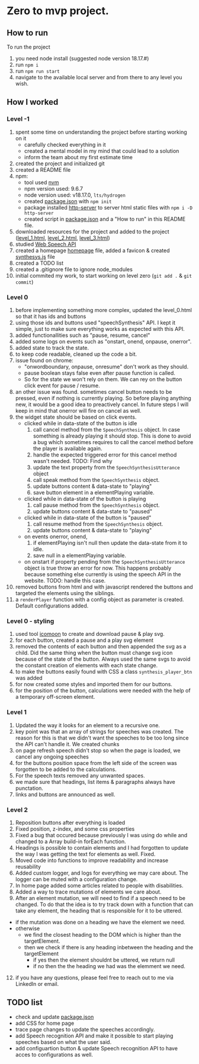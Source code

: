# Zero to mvp project.

## How to run

To run the project

1. you need node install (suggested node version 18.17.#)
2. run `npm i`
3. run `npm run start`
4. navigate to the available local server and from there to any level you wish.

## How I worked

### Level -1

1. spent some time on understanding the project before starting working on it
   - carefully checked everything in it
   - created a mental model in my mind that could lead to a solution
   - inform the team about my first estimate time
2. created the project and initialized git
3. created a README file
4. npm:
   - tool used [nvm](https://github.com/nvm-sh/nvm)
   - npm version used: 9.6.7
   - node version used: v18.17.0, `lts/hydrogen`
   - created [package.json](./package.json) with `npm init`
   - package installed [http-server](https://www.npmjs.com/package/http-server) to server html static files with `npm i -D http-server`
   - created script in [package.json](./package.json) and a "How to run" in this README file.
5. downloaded resources for the project and added to the project ([level_1.html](./level_1.html), [level_2.html](./level_2.html), [level_3.html](./level_3.html))
6. studied [Web Speech API](https://developer.mozilla.org/en-US/docs/Web/API/Web_Speech_API/Using_the_Web_Speech_API#speech_synthesis)
7. created a homepage [homepage](./index.html) file, added a favicon & created [synthesys.js](./synthesis.js) file
8. created a TODO list
9. created a .gitignore file to ignore node_modules
10. initial commited my work, to start working on level zero (`git add .` & `git commit`)

### Level 0

1. before implementing something more complex, updated the level_0.html so that it has ids and buttons
2. using those ids and buttons used "speechSynthesis" API. I kept it simple, just to make sure everything works as expected with this API.
3. added functionallities such as "pause, resume, cancel"
4. added some logs on events such as "onstart, onend, onpause, onerror".
5. added state to track the state.
6. to keep code readable, cleaned up the code a bit.
7. issue found on chrome:
   - "onwordboundary, onpause, onresume" don't work as they should.
   - pause boolean stays false even after pause function is called.
   - So for the state we won't rely on them. We can rey on the button click event for pause / resume.
8. an other issue was found. sometimes cancel button needs to be pressed, even if nothing is currently playing. So before playing anything new, it would be a good idea to preactively cancel. In future steps I will keep in mind that onerror will fire on cancel as well.
9. the widget state should be based on click events.
   - clicked while in data-state of the button is idle
     1. call cancel method from the `SpeechSynthesis` object. In case something is already playing it should stop. This is done to avoid a bug which sometimes requires to call the cancel method before the player is available again.
     2. handle the expected triggered error for this cancel method wasn't needed. TODO: Find why
     3. update the text property from the `SpeechSynthesisUtterance` object
     4. call speak method from the `SpeechSynthesis` object.
     5. update buttons content & data-state to "playing"
     6. save button element in a elementPlaying variable.
   - clicked while in data-state of the button is playing
     1. call pause method from the `SpeechSynthesis` object.
     2. update buttons content & data-state to "paused"
   - clicked while in data-state of the button is "paused"
     1. call resume method from the `SpeechSynthesis` object.
     2. update buttons content & data-state to "playing"
   - on events onerror, onend,
     1. if elementPlaying isn't null then update the data-state from it to idle.
     2. save null in a elementPlaying variable.
   - on onstart if property pending from the `SpeechSynthesisUtterance` object is true throw an error for now. This happens probably because something else currently is using the speech API in the website. TODO: handle this case.
10. removed buttons from html and with javascript rendered the buttons and targeted the elements using the siblings.
11. a `renderPlayer` function with a config object as parameter is created. Default configurations added.

### Level 0 - styling

1. used tool [icomoon](https://icomoon.io/) to create and download pause & play svg.
2. for each button, created a pause and a play svg element
3. removed the contents of each button and then appended the svg as a child. Did the same thing when the button must change svg icon because of the state of the button. Always used the same svgs to avoid the constant creation of elements with each state change.
4. to make the buttons easily found with CSS a class `synthesis_player_btn` was added
5. for now created some styles and imported them for our buttons.
6. for the position of the button, calculations were needed with the help of a temporary off-screen element.

### Level 1

1. Updated the way it looks for an element to a recursive one.
2. key point was that an array of strings for speeches was created. The reason for this is that we didn't want the speeches to be too long since the API can't handle it. We created chunks
3. on page refresh speech didn't stop so when the page is loaded, we cancel any ongoing speeches
4. for the buttons position space from the left side of the screen was forgotten to be added to the calculations.
5. For the speech texts removed any unwanted spaces.
6. we made sure that headings, list items & paragraphs always have punctation.
7. links and buttons are announced as well.

### Level 2

1. Reposition buttons after everything is loaded
2. Fixed position, z-index, and some css properties
3. Fixed a bug that occured because previously I was using do while and changed to a Array build-in forEach function.
4. Headings is possible to contain elements and I had forgotten to update the way I was getting the text for elements as well. Fixed.
5. Moved code into functions to improve readability and increase reusability
6. Added custom logger, and logs for everything we may care about. The logger can be muted with a configuration change.
7. In home page added some articles related to people with disabilities.
8. Added a way to trace mutations of elements we care about.
9. After an element mutation, we will need to find if a speech need to be changed. To do that the idea is to try track down with a function that can take any element, the heading that is responsible for it to be uttered.

- if the mutation was done on a heading we have the element we need.
- otherwise
  - we find the closest heading to the DOM which is higher than the targetElement.
  - then we check if there is any heading inbetween the heading and the targetElement
    - if yes then the element shouldnt be uttered, we return null
    - if no then the the heading we had was the elemment we need.

12. if you have any questions, please feel free to reach out to me via LinkedIn or email.

## TODO list

- check and update [package.json](./package.json)
- add CSS for home page
- trace page changes to update the speeches accordingly.
- add Speech recognition API and make it possible to start playing speeches based on what the user said.
- add configuartion button & update Speech recognition API to have acces to configurations as well.
